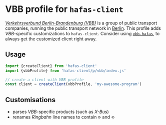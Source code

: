 # VBB profile for `hafas-client`

[*Verkehrsverbund Berlin-Brandenburg (VBB)*](https://en.wikipedia.org/wiki/Verkehrsverbund_Berlin-Brandenburg) is a group of public transport companies, running the public transport network in [Berlin](https://en.wikipedia.org/wiki/Berlin). This profile adds *VBB*-specific customizations to `hafas-client`. Consider using [`vbb-hafas`](https://github.com/derhuerst/vbb-hafas#vbb-hafas), to always get the customized client right away.

## Usage

```js
import {createClient} from 'hafas-client'
import {vbbProfile} from 'hafas-client/p/vbb/index.js'

// create a client with VBB profile
const client = createClient(vbbProfile, 'my-awesome-program')
```


## Customisations

- parses *VBB*-specific products (such as *X-Bus*)
- renames *Ringbahn* line names to contain `⟳` and `⟲`
